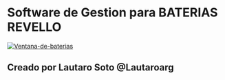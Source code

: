 <!DOCTYPE html>
<html lang="en">
<head>
    <meta charset="UTF-8">
    <meta http-equiv="X-UA-Compatible" content="IE=edge">
    <meta name="viewport" content="width=device-width, initial-scale=1.0">
    
</head>
<body>
    <H1>Software de Gestion para BATERIAS REVELLO</H1>
    <a href="https://ibb.co/NxGTcB3"><img src="https://i.ibb.co/dBHm8Yc/Ventana-de-baterias.png" alt="Ventana-de-baterias" border="0"></a>
    <h2>Creado por Lautaro Soto @Lautaroarg</h2>
</body>
</html>
